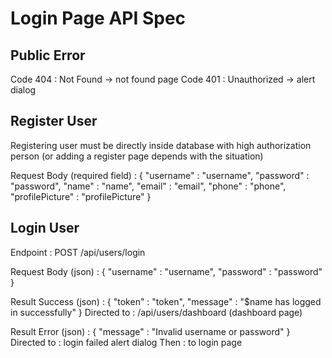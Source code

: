 # Login Page API Spec

## Public Error 
Code 404 : Not Found -> not found page
Code 401 : Unauthorized -> alert dialog

## Register User
Registering user must be directly inside database with high authorization person (or adding a register page depends with the situation)

Request Body (required field) : 
{
    "username" : "username",
    "password" : "password",
    "name" : "name",
    "email" : "email",
    "phone" : "phone", 
    "profilePicture" : "profilePicture"
}

## Login User
Endpoint : POST /api/users/login

Request Body (json) : 
{
    "username" : "username",
    "password" : "password"
}

Result Success (json) : 
{
    "token" : "token",
    "message" : "$name has logged in successfully"
}
Directed to : /api/users/dashboard  (dashboard page)

Result Error (json) :
{
    "message" : "Invalid username or password"
}
Directed to : login failed alert dialog
Then : to login page